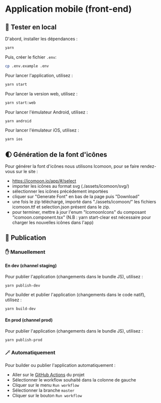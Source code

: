# Application mobile (front-end)

## 🔨 Tester en local

D'abord, installer les dépendances :
```bash
yarn
```

Puis, créer le fichier `.env`:
```bash
cp .env.example .env
```

Pour lancer l'application, utilisez :
```bash
yarn start
```

Pour lancer la version web, utilisez :
```bash
yarn start:web
```

Pour lancer l'émulateur Android, utilisez :
```bash
yarn android
```

Pour lancer l'émulateur iOS, utilisez :
```bash
yarn ios
```

## 🌓 Génération de la font d'icônes

Pour générer la font d'icônes nous utilisons Icomoon, pour se faire rendez-vous sur le site :
- https://icomoon.io/app/#/select  
- importer les icônes au format svg (./assets/icomoon/svg/)
- sélectionner les icônes précédement importées
- cliquer sur "Generate Font" en bas de la page puis "Download"
- une fois le zip téléchargé, importé dans "./assets/icomoon/" les fichiers icomoon.ttf et selection.json présent dans le zip.
- pour terminer, mettre à jour l'enum "IcomoonIcons" du composant "icomoon.component.tsx"
(N.B : yarn start-clear est nécessaire pour charger les nouvelles icônes dans l'app)


## 🚀 Publication

### ✋ Manuellement

#### En dev (channel staging)

Pour publier l'application (changements dans le bundle JS), utilisez :
```bash
yarn publish-dev
```

Pour builder et publier l'application (changements dans le code natif), utilisez :
```bash
yarn build-dev
```

#### En prod (channel prod)

Pour publier l'application (changements dans le bundle JS), utilisez :
```bash
yarn publish-prod
```

### 🪄 Automatiquement

Pour builder ou publier l'application automatiquement :
- Aller sur le [GitHub Actions](https://github.com/SocialGouv/1000jours/actions) du projet
- Sélectionner le workflow souhaité dans la colonne de gauche
- Cliquer sur le menu `Run workflow`
- Sélectionner la branche `master`
- Cliquer sur le bouton `Run workflow`
